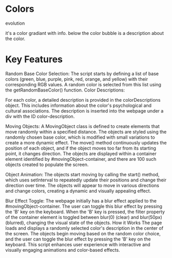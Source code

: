 # Colors
evolution

it's a color gradiant with info. below the color bubble is a description about the color. 

# Key Features

Random Base Color Selection:
The script starts by defining a list of base colors (green, blue, purple, pink, red, orange, and yellow) with their corresponding RGB values.
A random color is selected from this list using the getRandomBaseColor() function.
Color Descriptions:

For each color, a detailed description is provided in the colorDescriptions object. This includes information about the color's psychological and cultural associations.
The description is inserted into the webpage under a div with the ID color-description.

Moving Objects:
A MovingObject class is defined to create elements that move randomly within a specified distance. The objects are styled using the randomly chosen base color, which is modified with small variations to create a more dynamic effect.
The move() method continuously updates the position of each object, and if the object moves too far from its starting point, it changes direction.
The objects are displayed within a container element identified by #movingObject-container, and there are 100 such objects created to populate the screen.

Object Animation:
The objects start moving by calling the start() method, which uses setInterval to repeatedly update their positions and change their direction over time.
The objects will appear to move in various directions and change colors, creating a dynamic and visually appealing effect.

Blur Effect Toggle:
The webpage initially has a blur effect applied to the #movingObject-container. The user can toggle this blur effect by pressing the 'B' key on the keyboard.
When the 'B' key is pressed, the filter property of the container element is toggled between blur(0) (clear) and blur(50px) (blurred), changing the visual state of the objects.
How it Works
The page loads and displays a randomly selected color's description in the center of the screen.
The objects begin moving based on the random color choice, and the user can toggle the blur effect by pressing the 'B' key on the keyboard.
This script enhances user experience with interactive and visually engaging animations and color-based effects.
